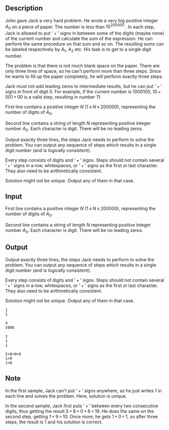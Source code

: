 ## Description

<div><p>John gave Jack a very hard problem. He wrote a very big positive integer <span class="tex-span"><i>A</i><sub class="lower-index">0</sub></span> on a piece of paper. The number is less than <span class="tex-span">10<sup class="upper-index">200000</sup></span> . In each step, Jack is allowed to put <span class="tex-span">' + '</span> signs in between some of the digits (maybe none) of the current number and calculate the sum of the expression. He can perform the same procedure on that sum and so on. The resulting sums can be labeled respectively by <span class="tex-span"><i>A</i><sub class="lower-index">1</sub></span>, <span class="tex-span"><i>A</i><sub class="lower-index">2</sub></span> etc. His task is to get to a single digit number.</p><p>The problem is that there is not much blank space on the paper. There are only three lines of space, so he can't perform more than three steps. Since he wants to fill up the paper completely, he will perform exactly three steps.</p><p>Jack must not add leading zeros to intermediate results, but he can put <span class="tex-span">' + '</span> signs in front of digit <span class="tex-span">0</span>. For example, if the current number is <span class="tex-span">1000100</span>, <span class="tex-span">10 + 001 + 00</span> is a valid step, resulting in number <span class="tex-span">11</span>.</p></div><div class="input-specification"><p>First line contains a positive integer <span class="tex-span"><i>N</i> (1 ≤ <i>N</i> ≤ 200000)</span>, representing the number of digits of <span class="tex-span"><i>A</i><sub class="lower-index">0</sub></span>.</p><p>Second line contains a string of length <span class="tex-span"><i>N</i></span> representing positive integer number <span class="tex-span"><i>A</i><sub class="lower-index">0</sub></span>. Each character is digit. There will be no leading zeros.</p></div><div class="output-specification"><p>Output exactly three lines, the steps Jack needs to perform to solve the problem. You can output any sequence of steps which results in a single digit number (and is logically consistent).</p><p>Every step consists of digits and <span class="tex-span">' + '</span> signs. Steps should not contain several <span class="tex-span">' + '</span> signs in a row, whitespaces, or <span class="tex-span">' + '</span> signs as the first or last character. They also need to be arithmetically consistent.</p><p>Solution might not be unique. Output any of them in that case.</p></div>

## Input

<p>First line contains a positive integer <span class="tex-span"><i>N</i> (1 ≤ <i>N</i> ≤ 200000)</span>, representing the number of digits of <span class="tex-span"><i>A</i><sub class="lower-index">0</sub></span>.</p><p>Second line contains a string of length <span class="tex-span"><i>N</i></span> representing positive integer number <span class="tex-span"><i>A</i><sub class="lower-index">0</sub></span>. Each character is digit. There will be no leading zeros.</p>

## Output

<p>Output exactly three lines, the steps Jack needs to perform to solve the problem. You can output any sequence of steps which results in a single digit number (and is logically consistent).</p><p>Every step consists of digits and <span class="tex-span">' + '</span> signs. Steps should not contain several <span class="tex-span">' + '</span> signs in a row, whitespaces, or <span class="tex-span">' + '</span> signs as the first or last character. They also need to be arithmetically consistent.</p><p>Solution might not be unique. Output any of them in that case.</p>





```input1
1
1

```




```input2
4
5806

```




```output1
1
1
1

```




```output2
5+8+0+6
1+9
1+0

```



## Note

<p>In the first sample, Jack can't put <span class="tex-span">' + '</span> signs anywhere, so he just writes <span class="tex-span">1</span> in each line and solves the problem. Here, solution is unique.</p><p>In the second sample, Jack first puts <span class="tex-span">' + '</span> between every two consecutive digits, thus getting the result <span class="tex-span">5 + 8 + 0 + 6 = 19</span>. He does the same on the second step, getting <span class="tex-span">1 + 9 = 10</span>. Once more, he gets <span class="tex-span">1 + 0 = 1</span>, so after three steps, the result is <span class="tex-span">1</span> and his solution is correct.</p>
